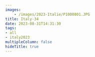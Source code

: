 ```yaml
---
images:
    - /images/2023-Italie/P1000801.JPG
title: Italy-34
date: 2023-08-31T14:31:30
tags:
- all
- italy2023
multipleColumn: false
hideTitle: true
---
```

